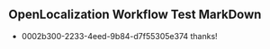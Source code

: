 ## OpenLocalization Workflow Test MarkDown
* 0002b300-2233-4eed-9b84-d7f55305e374 thanks!

<!--HONumber=Jul16_HO4-->


